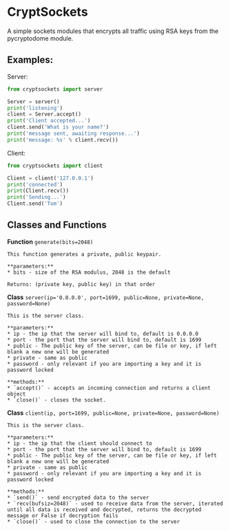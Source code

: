 # CryptSockets

A simple sockets modules that encrypts all traffic using RSA keys from the pycryptodome module.


## Examples:

Server:

```python
from cryptsockets import server

Server = server()
print('listening')
client = Server.accept()
print('Client accepted...')
client.send('What is your name?')
print('message sent, awaiting response...')
print('message: %s' % client.recv())
```

Client:

```python
from cryptsockets import client

Client = client('127.0.0.1')
print('connected')
print(Client.recv())
print('Sending...')
Client.send('Tom')
```

## Classes and Functions

**Function** `generate(bits=2048)`

    This function generates a private, public keypair.
  
    **parameters:**   
    * bits - size of the RSA modulus, 2048 is the default
  
    Returns: (private key, public key) in that order
  
**Class** `server(ip='0.0.0.0', port=1699, public=None, private=None, password=None)`

    This is the server class.
  
    **parameters:**
    * ip - the ip that the server will bind to, default is 0.0.0.0
    * port - the port that the server will bind to, default is 1699
    * public - The public key of the server, can be file or key, if left blank a new one will be generated
    * private - same as public
    * password - only relevant if you are importing a key and it is password locked

    **methods:**
    * `accept()` - accepts an incoming connection and returns a client object
    * `close()` - closes the socket.
  
**Class** `client(ip, port=1699, public=None, private=None, password=None)`

    This is the server class.
  
    **parameters:**
    * ip - the ip that the client should connect to
    * port - the port that the server will bind to, default is 1699
    * public - The public key of the server, can be file or key, if left blank a new one will be generated
    * private - same as public
    * password - only relevant if you are importing a key and it is password locked

    **methods:**
    * `send()` - send encrypted data to the server
    * `recv(bufsiz=2048)` - used to receive data from the server, iterated until all data is received and decrypted, returns the decrypted message or False if decryption fails
    * `close()` - used to close the connection to the server
